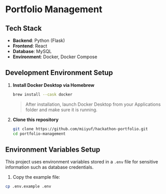 # Portfolio Management

## Tech Stack
- **Backend**: Python (Flask)  
- **Frontend**: React  
- **Database**: MySQL  
- **Environment**: Docker, Docker Compose

## Development Environment Setup

1. **Install Docker Desktop via Homebrew**

    ```bash
    brew install --cask docker
    ```

    > After installation, launch Docker Desktop from your Applications folder and make sure it is running.

2. **Clone this repository**

    ```bash
    git clone https://github.com/miiyuf/hackathon-portfolio.git
    cd portfolio-management
    ```

## Environment Variables Setup

This project uses environment variables stored in a `.env` file for sensitive information such as database credentials.

1. Copy the example file:
```bash
cp .env.example .env
